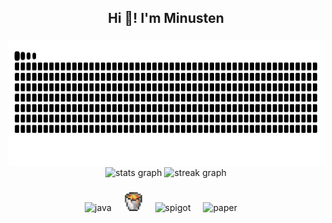 <h2 align="center">Hi 👋! I'm Minusten

###

<img src ="https://github.com/minustenchan/minustenchan/blob/output/snake.svg" height="200" width="1920" alt="snake"/>

<div align="center">
  <img src="https://github-readme-stats.vercel.app/api?username=Minustenchan&hide_title=true&hide_rank=false&show_icons=true&include_all_commits=true&count_private=true&disable_animations=false&theme=dracula&locale=en&hide_border=true" height="150" alt="stats graph"  />
  <img src="https://streak-stats.demolab.com?user=minustenchan&locale=en&mode=weekly&theme=dracula&hide_border=true&border_radius=5" height="150" alt="streak graph"  />

###

<div align="center">
  <img src="https://cdn.jsdelivr.net/gh/devicons/devicon/icons/java/java-original.svg" height="30" alt="java"  />
  <img width="12" />
  <img src="https://raw.githubusercontent.com/github/explore/288c84b3a9e3e6e34eec8d401b879c14b2bd7fbc/topics/bukkit/bukkit.png" height="30" alt="bukkit"  />
  <img width="12" />
  <img src="https://avatars.githubusercontent.com/u/4350249?s=200&v=4" height="30" alt="spigot"  />
  <img width="12" />
  <img src="https://avatars.githubusercontent.com/u/7608950?s=200&v=4" height="30" alt="paper"  />
  <img width="12" />
</div>
